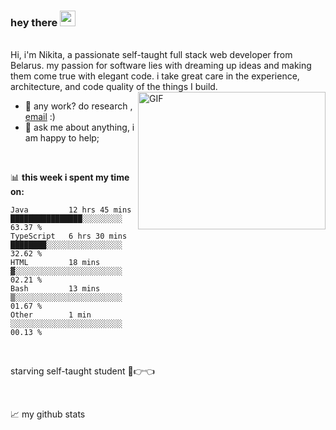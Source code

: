 ### hey there <img src="https://media.giphy.com/media/hvRJCLFzcasrR4ia7z/giphy.gif" width="25px">
<br/>
Hi, i'm Nikita, a passionate self-taught full stack web developer  from Belarus. my passion for software lies with dreaming up ideas and making them come true with elegant code. i take great care in the experience, architecture, and code quality of the things I build.


  <img align="right" alt="GIF" src="https://github.com/abhisheknaiidu/abhisheknaiidu/blob/master/code.gif?raw=true" width="300" height="220" />
  
  <br/>
  
- 💼 any work? do research , [email](mailto:xmil.nik@gmail.com) :)
- 💬 ask me about anything, i am happy to help;

<br/>

📊 **this week i spent my time on:**


<!--START_SECTION:waka-->

```text
Java         12 hrs 45 mins  ████████████████░░░░░░░░░   63.37 %
TypeScript   6 hrs 30 mins   ████████░░░░░░░░░░░░░░░░░   32.62 %
HTML         18 mins         ▓░░░░░░░░░░░░░░░░░░░░░░░░   02.21 %
Bash         13 mins         ▒░░░░░░░░░░░░░░░░░░░░░░░░   01.67 %
Other        1 min           ░░░░░░░░░░░░░░░░░░░░░░░░░   00.13 %
```

<br/>

<!--END_SECTION:waka-->

starving self-taught student 🥺👉👈

<br/>

📈 my github stats



